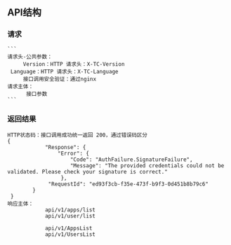 ## API结构

### 请求
    ```
    请求头-公共参数：
         Version：HTTP 请求头：X-TC-Version
	 Language：HTTP 请求头：X-TC-Language
         接口调用安全验证：通过nginx
    请求主体：
          接口参数
    ```

### 返回结果
    HTTP状态码：接口调用成功统一返回 200，通过错误码区分
	{
        		"Response": {
            		"Error": {
               	 		"Code": "AuthFailure.SignatureFailure",
                		"Message": "The provided credentials could not be validated. Please check your signature is correct."
           			 },
           		 "RequestId": "ed93f3cb-f35e-473f-b9f3-0d451b8b79c6"
       	 	}
   	 }
	响应主体：
                api/v1/apps/list
                api/v1/user/list

                api/v1/AppsList
                api/v1/UsersList
                
